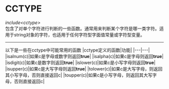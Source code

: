 # CCTYPE
*include\<cctype\>*  
包含了对单个字符进行判断的一些函数。通常用来判断某个字符是哪一类字符。适用于string对象的字符，也适用于任何字符型字面值常量或字符型变量。  

---
以下是一些在cctype中可能常用的函数
|cctype定义的函数|功能|
|---|---|
|isalnum(c)|如果c是字母或数字则返回**true**|
|isalpha(c)|如果c是字母则返回**true**|
|isdigit(c)|如果c是数字则返回**true**|
|islower(c)|如果c是小写字母则返回**true**|
|isupper(c)|如果c是大写字母则返回**true**|
|tolower(c)|如果c是大写字母，则返回其小写字母，否则直接返回c|
|toupper(c)|如果c是小写字母，则返回其大写字母，否则直接返回c|